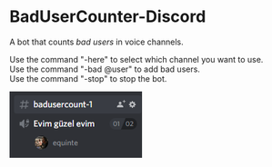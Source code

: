 # BadUserCounter-Discord
A bot that counts  *bad users* in voice channels.

Use the command "-here" to select which channel you want to use.
<br>
Use the command "-bad @user" to add bad users.
<br>
Use the command "-stop" to stop the bot.

![usage-of-bot](https://github.com/equintee/BadUserCounter-Discord/blob/master/badusercount.png)
